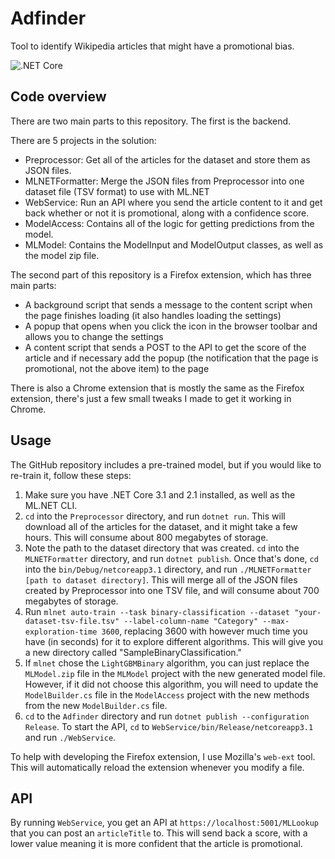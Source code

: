 # Adfinder

Tool to identify Wikipedia articles that might have a promotional bias.

![.NET Core](https://github.com/Merlin04/Adfinder/workflows/.NET%20Core/badge.svg)

## Code overview

There are two main parts to this repository. The first is the backend.

There are 5 projects in the solution:

 - Preprocessor: Get all of the articles for the dataset and store them as JSON files.
 - MLNETFormatter: Merge the JSON files from Preprocessor into one dataset file (TSV format) to use with ML.NET
 - WebService: Run an API where you send the article content to it and get back whether or not it is promotional, along with a confidence score.
 - ModelAccess: Contains all of the logic for getting predictions from the model.
 - MLModel: Contains the ModelInput and ModelOutput classes, as well as the model zip file.

The second part of this repository is a Firefox extension, which has three main parts:

 - A background script that sends a message to the content script when the page finishes loading (it also handles loading the settings)
 - A popup that opens when you click the icon in the browser toolbar and allows you to change the settings
 - A content script that sends a POST to the API to get the score of the article and if necessary add the popup (the notification that the page is promotional, not the above item) to the page

There is also a Chrome extension that is mostly the same as the Firefox extension, there's just a few small tweaks I made to get it working in Chrome.

## Usage

The GitHub repository includes a pre-trained model, but if you would like to re-train it, follow these steps:

1. Make sure you have .NET Core 3.1 and 2.1 installed, as well as the ML.NET CLI.
2. `cd` into the `Preprocessor` directory, and run `dotnet run`. This will download all of the articles for the dataset, and it might take a few hours. This will consume about 800 megabytes of storage.
3. Note the path to the dataset directory that was created. `cd` into the `MLNETFormatter` directory, and run `dotnet publish`. Once that's done, `cd` into the `bin/Debug/netcoreapp3.1` directory, and run `./MLNETFormatter [path to dataset directory]`. This will merge all of the JSON files created by Preprocessor into one TSV file, and will consume about 700 megabytes of storage. 
4. Run `mlnet auto-train --task binary-classification --dataset "your-dataset-tsv-file.tsv" --label-column-name "Category" --max-exploration-time 3600`, replacing 3600 with however much time you have (in seconds) for it to explore different algorithms. This will give you a new directory called "SampleBinaryClassification."
5. If `mlnet` chose the `LightGBMBinary` algorithm, you can just replace the `MLModel.zip` file in the `MLModel` project with the new generated model file. However, if it did not choose this algorithm, you will need to update the `ModelBuilder.cs` file in the `ModelAccess` project with the new methods from the new `ModelBuilder.cs` file.
6. `cd` to the `Adfinder` directory and run `dotnet publish --configuration Release`. To start the API, `cd` to `WebService/bin/Release/netcoreapp3.1` and run `./WebService`.

To help with developing the Firefox extension, I use Mozilla's `web-ext` tool. This will automatically reload the extension whenever you modify a file.

## API

By running `WebService`, you get an API at `https://localhost:5001/MLLookup` that you can post an `articleTitle` to. This will send back a score, with a lower value meaning it is more confident that the article is promotional.
